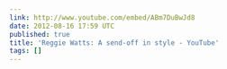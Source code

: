```yaml
---
link: http://www.youtube.com/embed/ABm7DuBwJd8
date: 2012-08-16 17:59 UTC
published: true
title: 'Reggie Watts: A send-off in style - YouTube'
tags: []
---
```




